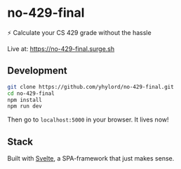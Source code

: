 # no-429-final

⚡️ Calculate your CS 429 grade without the hassle

Live at: https://no-429-final.surge.sh

## Development

```bash
git clone https://github.com/yhylord/no-429-final.git
cd no-429-final
npm install
npm run dev
```

Then go to `localhost:5000` in your browser. It lives now!

## Stack

Built with [Svelte](https://svelte.dev/), a SPA-framework that just makes sense.
